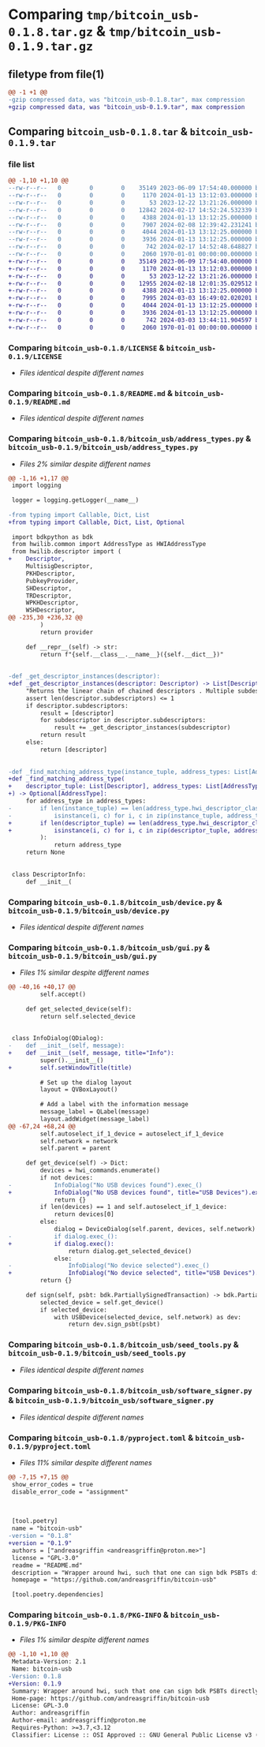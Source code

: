 # Comparing `tmp/bitcoin_usb-0.1.8.tar.gz` & `tmp/bitcoin_usb-0.1.9.tar.gz`

## filetype from file(1)

```diff
@@ -1 +1 @@
-gzip compressed data, was "bitcoin_usb-0.1.8.tar", max compression
+gzip compressed data, was "bitcoin_usb-0.1.9.tar", max compression
```

## Comparing `bitcoin_usb-0.1.8.tar` & `bitcoin_usb-0.1.9.tar`

### file list

```diff
@@ -1,10 +1,10 @@
--rw-r--r--   0        0        0    35149 2023-06-09 17:54:40.000000 bitcoin_usb-0.1.8/LICENSE
--rw-r--r--   0        0        0     1170 2024-01-13 13:12:03.000000 bitcoin_usb-0.1.8/README.md
--rw-r--r--   0        0        0       53 2023-12-22 13:21:26.000000 bitcoin_usb-0.1.8/bitcoin_usb/__init__.py
--rw-r--r--   0        0        0    12842 2024-02-17 14:52:24.532339 bitcoin_usb-0.1.8/bitcoin_usb/address_types.py
--rw-r--r--   0        0        0     4388 2024-01-13 13:12:25.000000 bitcoin_usb-0.1.8/bitcoin_usb/device.py
--rw-r--r--   0        0        0     7907 2024-02-08 12:39:42.231241 bitcoin_usb-0.1.8/bitcoin_usb/gui.py
--rw-r--r--   0        0        0     4044 2024-01-13 13:12:25.000000 bitcoin_usb-0.1.8/bitcoin_usb/seed_tools.py
--rw-r--r--   0        0        0     3936 2024-01-13 13:12:25.000000 bitcoin_usb-0.1.8/bitcoin_usb/software_signer.py
--rw-r--r--   0        0        0      742 2024-02-17 14:52:48.648827 bitcoin_usb-0.1.8/pyproject.toml
--rw-r--r--   0        0        0     2060 1970-01-01 00:00:00.000000 bitcoin_usb-0.1.8/PKG-INFO
+-rw-r--r--   0        0        0    35149 2023-06-09 17:54:40.000000 bitcoin_usb-0.1.9/LICENSE
+-rw-r--r--   0        0        0     1170 2024-01-13 13:12:03.000000 bitcoin_usb-0.1.9/README.md
+-rw-r--r--   0        0        0       53 2023-12-22 13:21:26.000000 bitcoin_usb-0.1.9/bitcoin_usb/__init__.py
+-rw-r--r--   0        0        0    12955 2024-02-18 12:01:35.029512 bitcoin_usb-0.1.9/bitcoin_usb/address_types.py
+-rw-r--r--   0        0        0     4388 2024-01-13 13:12:25.000000 bitcoin_usb-0.1.9/bitcoin_usb/device.py
+-rw-r--r--   0        0        0     7995 2024-03-03 16:49:02.020201 bitcoin_usb-0.1.9/bitcoin_usb/gui.py
+-rw-r--r--   0        0        0     4044 2024-01-13 13:12:25.000000 bitcoin_usb-0.1.9/bitcoin_usb/seed_tools.py
+-rw-r--r--   0        0        0     3936 2024-01-13 13:12:25.000000 bitcoin_usb-0.1.9/bitcoin_usb/software_signer.py
+-rw-r--r--   0        0        0      742 2024-03-03 13:44:11.904597 bitcoin_usb-0.1.9/pyproject.toml
+-rw-r--r--   0        0        0     2060 1970-01-01 00:00:00.000000 bitcoin_usb-0.1.9/PKG-INFO
```

### Comparing `bitcoin_usb-0.1.8/LICENSE` & `bitcoin_usb-0.1.9/LICENSE`

 * *Files identical despite different names*

### Comparing `bitcoin_usb-0.1.8/README.md` & `bitcoin_usb-0.1.9/README.md`

 * *Files identical despite different names*

### Comparing `bitcoin_usb-0.1.8/bitcoin_usb/address_types.py` & `bitcoin_usb-0.1.9/bitcoin_usb/address_types.py`

 * *Files 2% similar despite different names*

```diff
@@ -1,16 +1,17 @@
 import logging
 
 logger = logging.getLogger(__name__)
 
-from typing import Callable, Dict, List
+from typing import Callable, Dict, List, Optional
 
 import bdkpython as bdk
 from hwilib.common import AddressType as HWIAddressType
 from hwilib.descriptor import (
+    Descriptor,
     MultisigDescriptor,
     PKHDescriptor,
     PubkeyProvider,
     SHDescriptor,
     TRDescriptor,
     WPKHDescriptor,
     WSHDescriptor,
@@ -235,30 +236,32 @@
         )
         return provider
 
     def __repr__(self) -> str:
         return f"{self.__class__.__name__}({self.__dict__})"
 
 
-def _get_descriptor_instances(descriptor):
+def _get_descriptor_instances(descriptor: Descriptor) -> List[Descriptor]:
     "Returns the linear chain of chained descriptors . Multiple subdescriptors return an error"
     assert len(descriptor.subdescriptors) <= 1
     if descriptor.subdescriptors:
         result = [descriptor]
         for subdescriptor in descriptor.subdescriptors:
             result += _get_descriptor_instances(subdescriptor)
         return result
     else:
         return [descriptor]
 
 
-def _find_matching_address_type(instance_tuple, address_types: List[AddressType]):
+def _find_matching_address_type(
+    descriptor_tuple: List[Descriptor], address_types: List[AddressType]
+) -> Optional[AddressType]:
     for address_type in address_types:
-        if len(instance_tuple) == len(address_type.hwi_descriptor_classes) and all(
-            isinstance(i, c) for i, c in zip(instance_tuple, address_type.hwi_descriptor_classes)
+        if len(descriptor_tuple) == len(address_type.hwi_descriptor_classes) and all(
+            isinstance(i, c) for i, c in zip(descriptor_tuple, address_type.hwi_descriptor_classes)
         ):
             return address_type
     return None
 
 
 class DescriptorInfo:
     def __init__(
```

### Comparing `bitcoin_usb-0.1.8/bitcoin_usb/device.py` & `bitcoin_usb-0.1.9/bitcoin_usb/device.py`

 * *Files identical despite different names*

### Comparing `bitcoin_usb-0.1.8/bitcoin_usb/gui.py` & `bitcoin_usb-0.1.9/bitcoin_usb/gui.py`

 * *Files 1% similar despite different names*

```diff
@@ -40,16 +40,17 @@
         self.accept()
 
     def get_selected_device(self):
         return self.selected_device
 
 
 class InfoDialog(QDialog):
-    def __init__(self, message):
+    def __init__(self, message, title="Info"):
         super().__init__()
+        self.setWindowTitle(title)
 
         # Set up the dialog layout
         layout = QVBoxLayout()
 
         # Add a label with the information message
         message_label = QLabel(message)
         layout.addWidget(message_label)
@@ -67,24 +68,24 @@
         self.autoselect_if_1_device = autoselect_if_1_device
         self.network = network
         self.parent = parent
 
     def get_device(self) -> Dict:
         devices = hwi_commands.enumerate()
         if not devices:
-            InfoDialog("No USB devices found").exec_()
+            InfoDialog("No USB devices found", title="USB Devices").exec()
             return {}
         if len(devices) == 1 and self.autoselect_if_1_device:
             return devices[0]
         else:
             dialog = DeviceDialog(self.parent, devices, self.network)
-            if dialog.exec_():
+            if dialog.exec():
                 return dialog.get_selected_device()
             else:
-                InfoDialog("No device selected").exec_()
+                InfoDialog("No device selected", title="USB Devices").exec()
         return {}
 
     def sign(self, psbt: bdk.PartiallySignedTransaction) -> bdk.PartiallySignedTransaction:
         selected_device = self.get_device()
         if selected_device:
             with USBDevice(selected_device, self.network) as dev:
                 return dev.sign_psbt(psbt)
```

### Comparing `bitcoin_usb-0.1.8/bitcoin_usb/seed_tools.py` & `bitcoin_usb-0.1.9/bitcoin_usb/seed_tools.py`

 * *Files identical despite different names*

### Comparing `bitcoin_usb-0.1.8/bitcoin_usb/software_signer.py` & `bitcoin_usb-0.1.9/bitcoin_usb/software_signer.py`

 * *Files identical despite different names*

### Comparing `bitcoin_usb-0.1.8/pyproject.toml` & `bitcoin_usb-0.1.9/pyproject.toml`

 * *Files 11% similar despite different names*

```diff
@@ -7,15 +7,15 @@
 show_error_codes = true 
 disable_error_code = "assignment"
 
 
 
 [tool.poetry]
 name = "bitcoin-usb"
-version = "0.1.8"
+version = "0.1.9"
 authors = ["andreasgriffin <andreasgriffin@proton.me>"]
 license = "GPL-3.0"
 readme = "README.md"
 description = "Wrapper around hwi, such that one can sign bdk PSBTs directly"
 homepage = "https://github.com/andreasgriffin/bitcoin-usb"
 
 [tool.poetry.dependencies]
```

### Comparing `bitcoin_usb-0.1.8/PKG-INFO` & `bitcoin_usb-0.1.9/PKG-INFO`

 * *Files 1% similar despite different names*

```diff
@@ -1,10 +1,10 @@
 Metadata-Version: 2.1
 Name: bitcoin-usb
-Version: 0.1.8
+Version: 0.1.9
 Summary: Wrapper around hwi, such that one can sign bdk PSBTs directly
 Home-page: https://github.com/andreasgriffin/bitcoin-usb
 License: GPL-3.0
 Author: andreasgriffin
 Author-email: andreasgriffin@proton.me
 Requires-Python: >=3.7,<3.12
 Classifier: License :: OSI Approved :: GNU General Public License v3 (GPLv3)
```

